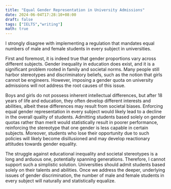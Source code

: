 ```yaml
---
title: "Equal Gender Representation in University Admissions"
date: 2024-06-04T17:28:10+08:00
draft: false
tags: ["IELTS","writing"]
math: true
---
```


I strongly disagree with implementing a regulation that mandates equal numbers of male and female students in every subject in universities.

First and foremost, it is indeed true that gender proportions vary across different subjects. Gender inequality in education does exist, and it is a significant problem rooted in family and societal norms. Many people still harbor stereotypes and discriminatory beliefs, such as the notion that girls cannot be engineers. However, imposing a gender quota on university admissions will not address the root causes of this issue.

Boys and girls do not possess inherent intellectual differences, but after 18 years of life and education, they often develop different interests and abilities, albeit these differences may result from societal biases. Enforcing equal gender representation in every subject would likely lead to a decline in the overall quality of students. Admitting students based solely on gender quotas rather than merit would statistically result in poorer performance, reinforcing the stereotype that one gender is less capable in certain subjects. Moreover, students who lose their opportunity due to such policies will likely become disillusioned and may develop reactionary attitudes towards gender equality.

The struggle against educational inequality and societal stereotypes is a long and arduous one, potentially spanning generations. Therefore, I cannot support such a simplistic solution. Universities should admit students based solely on their talents and abilities. Once we address the deeper, underlying issues of gender discrimination, the number of male and female students in every subject will naturally and statistically equalize.
